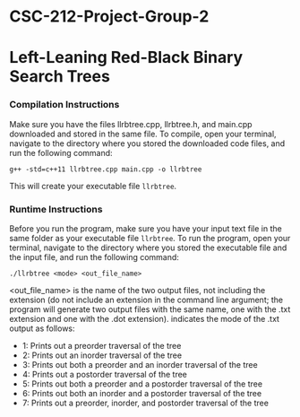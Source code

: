 # CSC-212-Project-Group-2
# Left-Leaning Red-Black Binary Search Trees

### Compilation Instructions

Make sure you have the files llrbtree.cpp, llrbtree.h, and main.cpp downloaded and stored in the same file. To compile, open your terminal, navigate to the directory where you stored the downloaded code files, and run the following command:

`g++ -std=c++11 llrbtree.cpp main.cpp -o llrbtree`

This will create your executable file `llrbtree`. 

### Runtime Instructions

Before you run the program, make sure you have your input text file in the same folder as your executable file `llrbtree`. To run the program, open your terminal, navigate to the directory where you stored the executable file and the input file, and run the following command:

`./llrbtree <mode> <out_file_name>`

<out_file_name> is the name of the two output files, not including the extension (do not include an extension in the command line argument; the program will generate two output files with the same name, one with the .txt extension and one with the .dot extension). <mode> indicates the mode of the .txt output as follows:

- 1: Prints out a preorder traversal of the tree
- 2: Prints out an inorder traversal of the tree
- 3: Prints out both a preorder and an inorder traversal of the tree
- 4: Prints out a postorder traversal of the tree
- 5: Prints out both a preorder and a postorder traversal of the tree
- 6: Prints out both an inorder and a postorder traversal of the tree
- 7: Prints out a preorder, inorder, and postorder traversal of the tree

